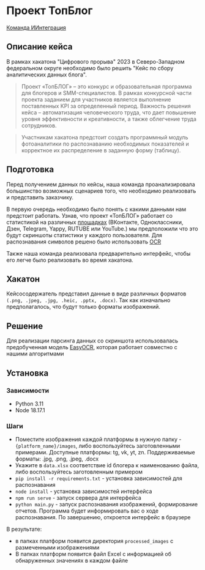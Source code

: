 # Проект ТопБлог 
<a href="">Команда ИИнтеграция</a>
## Описание кейса
В рамках хакатона "Цифрового прорыва" 2023 в Северо-Западном федеральном округе необходимо было решить "Кейс по сбору аналитических данных блога".

> Проект «ТопБЛОГ» – это конкурс и образовательная программа для блогеров и SMM-специалистов. В рамках конкурсной части проекта заданием для участников является выполнение поставленных KPI за определенный период. Важность решения кейса – автоматизация человеческого труда, что дает повышение уровня эффективности и креативности, а также облегчение труда сотрудников.

>Участникам хакатона предстоит создать программный модуль фотоаналитики по распознаванию необходимых показателей и корректное их распределение в заданную форму (таблицу).

## Подготовка

Перед получением данных по кейсы, наша команда проанализировала большинство возможных сценариев того, что необходимо реализовать и представить заказчику.

В первую очередь необходимо было понять с какими данными нам предстоит работать. Узнав, что проект «ТопБЛОГ» работает со статистикой на различных <a href='https://topblog.rsv.ru/faq'>площадках</a> (ВКонтакте, Одноклассники, Дзен, Telegram, Yappy, RUTUBE или YouTube.) мы предположили что это будут скриншоты статистики у каждого пользователя.
Для распознавания символов решено было использовать <a href="https://cloud.yandex.ru/docs/vision/concepts/ocr/">OCR</a> 

Также наша команда реализовала предварительно интерфейс, чтобы его легче было реализовать во время хакатона.

## Хакатон
Кейсосодержатель представил данные в виде различных форматов `(.png, .jpeg, .jpg, .heic, .pptx, .docx)`. Так как изначально предполагалось, что будут только форматы изображений.


## Решение
Для реализации парсинга данных со скриншота использовалась предобученная модель <a href='https://github.com/JaidedAI/EasyOCR/tree/master'>EasyOCR</a>, которая работает совместно с нашими алгоритмами

## Установка
### Зависимости

- Python 3.11
- Node 18.17.1

### Шаги

- Поместите изображения каждой платформы в нужную папку - `{platform_name}/images`, либо воспользуйтесь заготовленными примерами. Доступные платформы: tg, vk, yt, zn. Поддерживаемые форматы: .jpg, .png, .jpeg, .docx
- Укажите в `data.xlsx` соответствие id блогера к наименованию файла, либо воспользуйтесь заготовленным примером
- `pip install -r requirements.txt` - установка зависимостей для распознавания
- `node install` - установка зависимостей интерфейса
- `npm run serve` - запуск сервера для интерфейса
- `python main.py` - запуск распознавания изображений, формирование отчетов. Программа будет информировать вас о ходе распознавания. По завершению, откроется интерфейс в браузере

В результате:
- в папках платформ появится директория `processed_images` с размеченными изображениями
- В папках платформ появится файл Excel с информацией об обнаруженных значениях в каждом файле